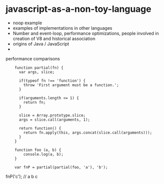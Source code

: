 # javascript-as-a-non-toy-language

 - noop example
 - examples of implementations in other languages
 - Number and event-loop, performance optimizations, people involved in creation of V8 and historical association
 - origins of Java / JavaScript
 - 
 
performance comparisons
		
		function partial(fn) {
		  var args, slice;
		
		  if(typeof fn !== 'function') {
		    throw 'First argument must be a function.';
		  }
		
		  if(arguments.length <= 1) {
		  	return fn;
		  }
		
		  slice = Array.prototype.slice;
		  args = slice.call(arguments, 1);
		
		  return function() {    
		    return fn.apply(this, args.concat(slice.call(arguments)));
		  }
		}
		
		function foo (a, b) {
			console.log(a, b);
		}
		
		var fnP = partial(partial(foo, 'a'), 'b');

fnP('c'); // a b c

